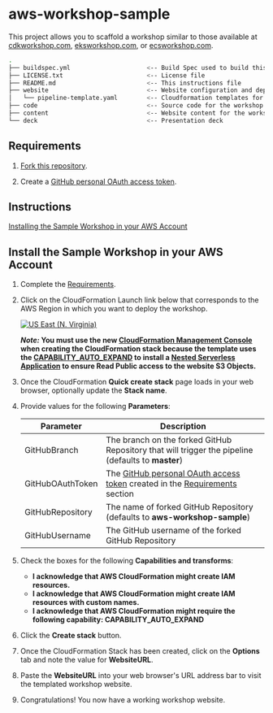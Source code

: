 # aws-workshop-sample

This project allows you to scaffold a workshop similar to those available at [cdkworkshop.com](https://cdkworkshop.com/), [eksworkshop.com](https://eksworkshop.com/), or [ecsworkshop.com](https://ecsworkshop.com/).

```bash
.
├── buildspec.yml                     <-- Build Spec used to build this project in CodeBuild
├── LICENSE.txt                       <-- License file
├── README.md                         <-- This instructions file
├── website                           <-- Website configuration and deployment
│   └── pipeline-template.yaml        <-- Cloudformation templates for CodePipeline
├── code                              <-- Source code for the workshop
├── content                           <-- Website content for the workshop
└── deck                              <-- Presentation deck
```

## Requirements

1. [Fork this repository](https://help.github.com/articles/fork-a-repo/).

2. Create a [GitHub personal OAuth access token](https://help.github.com/articles/creating-a-personal-access-token-for-the-command-line/).

## Instructions

[Installing the Sample Workshop in your AWS Account](#installing-the-sample-workshop-in-your-aws-account)

## Install the Sample Workshop in your AWS Account

1. Complete the [Requirements](#requirements).

2. Click on the CloudFormation Launch link below that corresponds to the AWS Region in which you want to deploy the workshop.

    [![US East (N. Virginia)](https://samdengler.github.io/cloudformation-launch-stack-button-svg/images/us-east-1.svg)](https://console.aws.amazon.com/cloudformation/home?region=us-east-1#/stacks/create/review?stackName=aws-workshop-sample&templateURL=https://s3.amazonaws.com/aws-workshop-sample-us-east-1/pipeline-template.yaml&param_GitHubBranch=master&param_GitHubRepository=aws-workshop-sample)      


    ***Note:* You must use the new [CloudFormation Management Console](https://aws.amazon.com/about-aws/whats-new/2018/11/new-aws-cloudformation-management-console-now-available/) when creating the CloudFormation stack because the template uses the [CAPABILITY_AUTO_EXPAND](https://docs.aws.amazon.com/AWSCloudFormation/latest/APIReference/API_CreateStack.html) to install a [Nested Serverless Application](https://github.com/samdengler/codepipeline-s3-objects-public-read) to ensure Read Public access to the website S3 Objects.**

3. Once the CloudFormation **Quick create stack** page loads in your web browser, optionally update the **Stack name**.

4. Provide values for the following **Parameters**:

    | Parameter | Description |
    | --- | --- |
    | GitHubBranch | The branch on the forked GitHub Repository that will trigger the pipeline (defaults to **master**) |
    | GitHubOAuthToken | The [GitHub personal OAuth access token](https://help.github.com/articles/creating-a-personal-access-token-for-the-command-line/) created in the [Requirements](#requirements) section |
    | GitHubRepository | The name of forked GitHub Repository (defaults to **aws-workshop-sample**) |
    | GitHubUsername | The GitHub username of the forked GitHub Repository |

5. Check the boxes for the following **Capabilities and transforms**:

    * **I acknowledge that AWS CloudFormation might create IAM resources.**
    * **I acknowledge that AWS CloudFormation might create IAM resources with custom names.**
    * **I acknowledge that AWS CloudFormation might require the following capability: CAPABILITY_AUTO_EXPAND**
    
6. Click the **Create stack** button.

7. Once the CloudFormation Stack has been created, click on the **Options** tab and note the value for **WebsiteURL**.

8. Paste the **WebsiteURL** into your web browser's URL address bar to visit the templated workshop website.

9. Congratulations!  You now have a working workshop website.
